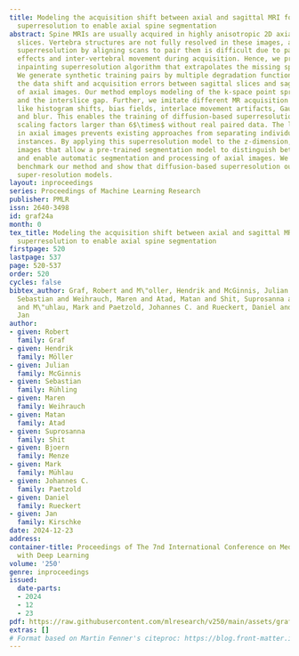 ```yaml
---
title: Modeling the acquisition shift between axial and sagittal MRI for diffusion
  superresolution to enable axial spine segmentation
abstract: Spine MRIs are usually acquired in highly anisotropic 2D axial or sagittal
  slices. Vertebra structures are not fully resolved in these images, and multi-image
  superresolution by aligning scans to pair them is difficult due to partial volume
  effects and inter-vertebral movement during acquisition. Hence, we propose an unpaired
  inpainting superresolution algorithm that extrapolates the missing spine structures.
  We generate synthetic training pairs by multiple degradation functions that model
  the data shift and acquisition errors between sagittal slices and sagittal views
  of axial images. Our method employs modeling of the k-space point spread function
  and the interslice gap. Further, we imitate different MR acquisition challenges
  like histogram shifts, bias fields, interlace movement artifacts, Gaussian noise,
  and blur. This enables the training of diffusion-based superresolution models on
  scaling factors larger than 6$\times$ without real paired data. The low z-resolution
  in axial images prevents existing approaches from separating individual vertebrae
  instances. By applying this superresolution model to the z-dimension, we can generate
  images that allow a pre-trained segmentation model to distinguish between vertebrae
  and enable automatic segmentation and processing of axial images. We experimentally
  benchmark our method and show that diffusion-based superresolution outperforms state-of-the-art
  super-resolution models.
layout: inproceedings
series: Proceedings of Machine Learning Research
publisher: PMLR
issn: 2640-3498
id: graf24a
month: 0
tex_title: Modeling the acquisition shift between axial and sagittal MRI for diffusion
  superresolution to enable axial spine segmentation
firstpage: 520
lastpage: 537
page: 520-537
order: 520
cycles: false
bibtex_author: Graf, Robert and M\"oller, Hendrik and McGinnis, Julian and R\"uhling,
  Sebastian and Weihrauch, Maren and Atad, Matan and Shit, Suprosanna and Menze, Bjoern
  and M\"uhlau, Mark and Paetzold, Johannes C. and Rueckert, Daniel and Kirschke,
  Jan
author:
- given: Robert
  family: Graf
- given: Hendrik
  family: Möller
- given: Julian
  family: McGinnis
- given: Sebastian
  family: Rühling
- given: Maren
  family: Weihrauch
- given: Matan
  family: Atad
- given: Suprosanna
  family: Shit
- given: Bjoern
  family: Menze
- given: Mark
  family: Mühlau
- given: Johannes C.
  family: Paetzold
- given: Daniel
  family: Rueckert
- given: Jan
  family: Kirschke
date: 2024-12-23
address:
container-title: Proceedings of The 7nd International Conference on Medical Imaging
  with Deep Learning
volume: '250'
genre: inproceedings
issued:
  date-parts:
  - 2024
  - 12
  - 23
pdf: https://raw.githubusercontent.com/mlresearch/v250/main/assets/graf24a/graf24a.pdf
extras: []
# Format based on Martin Fenner's citeproc: https://blog.front-matter.io/posts/citeproc-yaml-for-bibliographies/
---
```

